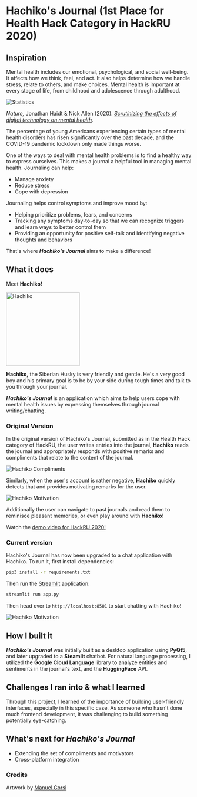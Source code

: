 # Hachiko's Journal (1st Place for Health Hack Category in HackRU 2020)

## Inspiration

Mental health includes our emotional, psychological, and social well-being. It affects how we think, feel, and act. It also helps determine how we handle stress, relate to others, and make choices. Mental health is important at every stage of life, from childhood and adolescence through adulthood.

![Statistics](img/depression-stats.jpg)

*Nature,* Jonathan Haidt & Nick Allen (2020). *[Scrutinizing the effects of digital technology on mental health](https://www.nature.com/articles/d41586-020-00296-x).*

The percentage of young Americans experiencing certain types of mental health disorders has risen significantly over the past decade, and the COVID-19 pandemic lockdown only made things worse.

One of the ways to deal with mental health problems is to find a healthy way to express ourselves. This makes a journal a helpful tool in managing mental health. Journaling can help:

- Manage anxiety
- Reduce stress
- Cope with depression

Journaling helps control symptoms and improve mood by:

- Helping prioritize problems, fears, and concerns
- Tracking any symptoms day-to-day so that we can recognize triggers and learn ways to better control them
- Providing an opportunity for positive self-talk and identifying negative thoughts and behaviors

That's where ***Hachiko's Journal*** aims to make a difference!

## What it does

Meet **Hachiko!**

<img alt="Hachiko" src="img/Hachiko.gif" width=200 />

**Hachiko,** the Siberian Husky is very friendly and gentle. He's a very good boy and his primary goal is to be by your side during tough times and talk to you through your journal.

***Hachiko's Journal*** is an application which aims to help users cope with mental health issues by expressing themselves through journal writing/chatting.

### Original Version

In the original version of Hachiko's Journal, submitted as in the Health Hack category of HackRU, the user writes entries into the journal, **Hachiko** reads the journal and appropriately responds with positive remarks and compliments that relate to the content of the journal.

![Hachiko Compliments](img/hachiko-original-compliment.jpg)

Similarly, when the user's account is rather negative, **Hachiko** quickly detects that and provides motivating remarks for the user.

![Hachiko Motivation](img/hachiko-original-motivator.jpg)

Additionally the user can navigate to past journals and read them to reminisce pleasant memories, or even play around with **Hachiko!**

Watch the [demo video for HackRU 2020!](https://youtu.be/eLksAlg7IP8)

### Current version

Hachiko's Journal has now been upgraded to a chat application with Hachiko. To run it, first install dependencies:

```bash
pip3 install -r requirements.txt
```

Then run the [Streamlit](https://streamlit.io/) application:

```bash
streamlit run app.py
```

Then head over to `http://localhost:8501` to start chatting with Hachiko!

![Hachiko Motivation](img/hachiko-demo.gif)

## How I built it

***Hachiko's Journal*** was initially built as a desktop application using **PyQt5**, and later upgraded to a **Steamlit** chatbot. For natural language processing, I utilized the **Google Cloud Language** library to analyze entities and sentiments in the journal's text, and the **HuggingFace** API.

## Challenges I ran into & what I learned

Through this project, I learned of the importance of building user-friendly interfaces, especially in this specific case. As someone who hasn't done much frontend development, it was challenging to build something potentially eye-catching.

## What's next for ***Hachiko's Journal***

- Extending the set of compliments and motivators
- Cross-platform integration

### Credits

Artwork by [Manuel Corsi](https://backthemc.myportfolio.com/)
